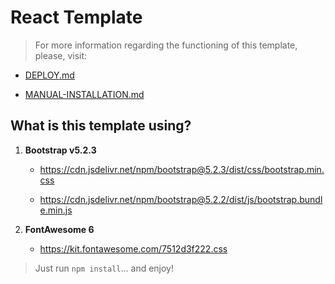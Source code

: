 # React Template

> For more information regarding the functioning of this template, please, visit:

-   [DEPLOY.md](./docs/DEPLOY.md)

-   [MANUAL-INSTALLATION.md](./docs/MANUAL-INSTALLATION.md)

## What is this template using?

1. **Bootstrap v5.2.3**

    - https://cdn.jsdelivr.net/npm/bootstrap@5.2.3/dist/css/bootstrap.min.css

    - https://cdn.jsdelivr.net/npm/bootstrap@5.2.2/dist/js/bootstrap.bundle.min.js

2. **FontAwesome 6**

    - https://kit.fontawesome.com/7512d3f222.css

> Just run `npm install`... and enjoy!
